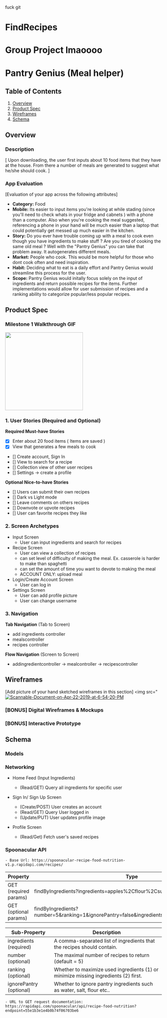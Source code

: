 fuck git
# FindRecipes
Group Project
lmaoooo
===

# Pantry Genius (Meal helper)

## Table of Contents
1. [Overview](#Overview)
1. [Product Spec](#Product-Spec)
1. [Wireframes](#Wireframes)
2. [Schema](#Schema)

## Overview
### Description
[ Upon downloading, the user first inputs about 10 food items that they have at the house.  From there a number of meals are generated to suggest what he/she should cook. ]

### App Evaluation
[Evaluation of your app across the following attributes]
- **Category:** Food
- **Mobile:**  Its easier to input items you're looking at while stading (since you'll need to check whats in your fridge and cabnets ) with a phone than a computer.  Also when you're cooking the meal suggested, referencing a phone in your hand will be much easier than a laptop that could potentially get messed up much easier in the kitchen.
- **Story:**  Do you ever have trouble coming up with a meal to cook even though you have ingredients to make stuff ?  Are you tired of cooking the same old meal ? Well with the "Pantry Genius" you can take that problem away.  It autogenerates different meals.
- **Market:** People who cook.  This would be more helpful for those who dont cook often and need inspiration.
- **Habit:** Deciding what to eat is a daily effort and Pantry Genius would streamline this process for the user. 
- **Scope:** Pantry Genius would initally focus solely on the input of ingredients and return possible recipes for the items. Further implementations would allow for user submission of recipes and a ranking ability to categorize popular/less popular recipes. 

## Product Spec
### Milestone 1 Walkthrough GIF
<img src="http://g.recordit.co/CtDCFoCAlO.gif" width=250><br>

### 1. User Stories (Required and Optional)
**Required Must-have Stories**
- [x] Enter about 20 food items ( Items are saved )
- [x] View that generates a few meals to cook
- [] Create account, Sign In
- [] View to search for a recipe
- [] Collection view of other user recipes
- [] Settings -> create a profile

**Optional Nice-to-have Stories**
- [] Users can submit their own recipes
- [] Dark vs Light mode
- [] Leave comments on others recipes
- [] Downvote or upvote recipes
- [] User can favorite recipes they like

### 2. Screen Archetypes

* Input Screen
    * User can input ingredients and search for recipes
* Recipe Screen
    * User can view a collection of recipes
    * can set level of difficulty of making the meal.  Ex.  casserole is harder to make than spaghetti  
    * can set the amount of time you want to devote to making the meal 
    * ACCOUNT ONLY: upload meal
* Login/Create Account Screen
    * User can log in
* Settings Screen
    * User can add profile picture
    * User can change username 

### 3. Navigation

**Tab Navigation** (Tab to Screen)

* add ingredients controller
* mealscontroller
* recipes controller

**Flow Navigation** (Screen to Screen)

* addingredientcontroller -> mealcontroller -> recipescontroller

## Wireframes
[Add picture of your hand sketched wireframes in this section]
<img src="<a href="https://ibb.co/Twc3MZ4"><img src="https://i.ibb.co/mRJW5m9/Scannable-Document-on-Apr-22-2019-at-6-54-20-PM.png" alt="Scannable-Document-on-Apr-22-2019-at-6-54-20-PM" border="0"></a>

### [BONUS] Digital Wireframes & Mockups

### [BONUS] Interactive Prototype

## Schema 

### Models

### Networking
- Home Feed (Input Ingredients)
    - (Read/GET) Query all ingredients for specific user

- Sign In/ Sign Up Screen
    - (Create/POST) User creates an account
    - (Read/GET) Query User logged in
    - (Update/PUT) User updates profile image
        
- Profile Screen
    - (Read/Get) Fetch user's saved recipes 
    
### Spoonacular API
    - Base Url: https://spoonacular-recipe-food-nutrition-v1.p.rapidapi.com/recipes/

| Property | Type     | 
| -------- | -------- | 
| GET (required params) | findByIngredients?ingredients=apples%2Cflour%2Csugar 
| GET (optional params)| findByIngredients?number=5&ranking=1&ignorePantry=false&ingredients=apples%2Cflour%2Csugar 

| Sub-Property | Description     | 
| -------- | -------- |
ingredients (required)| A comma-separated list of ingredients that the recipes should contain.
number (optional) | The maximal number of recipes to return (default = 5)
ranking (optional)  |  Whether to maximize used ingredients (1) or minimize missing ingredients (2) first.
ignorePantry (optional) | Whether to ignore pantry ingredients such as water, salt, flour etc..


    - URL to GET request documentation: https://rapidapi.com/spoonacular/api/recipe-food-nutrition?endpoint=55e1b3e1e4b0b74f06703be6
